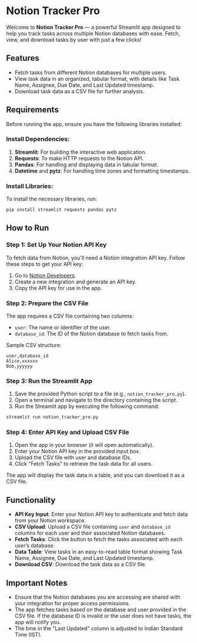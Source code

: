 
# Notion Tracker Pro

Welcome to **Notion Tracker Pro** — a powerful Streamlit app designed to help you track tasks across multiple Notion databases with ease. Fetch, view, and download tasks by user with just a few clicks!

## Features

- Fetch tasks from different Notion databases for multiple users.
- View task data in an organized, tabular format, with details like Task Name, Assignee, Due Date, and Last Updated timestamp.
- Download task data as a CSV file for further analysis.

## Requirements

Before running the app, ensure you have the following libraries installed:

### Install Dependencies:

1. **Streamlit**: For building the interactive web application.
2. **Requests**: To make HTTP requests to the Notion API.
3. **Pandas**: For handling and displaying data in tabular format.
4. **Datetime** and **pytz**: For handling time zones and formatting timestamps.

### Install Libraries:

To install the necessary libraries, run:

```bash
pip install streamlit requests pandas pytz
````

## How to Run

### Step 1: Set Up Your Notion API Key

To fetch data from Notion, you'll need a Notion integration API key. Follow these steps to get your API key:

1. Go to [Notion Developers](https://www.notion.so/my-integrations).
2. Create a new integration and generate an API key.
3. Copy the API key for use in the app.

### Step 2: Prepare the CSV File

The app requires a CSV file containing two columns:

* `user`: The name or identifier of the user.
* `database_id`: The ID of the Notion database to fetch tasks from.

Sample CSV structure:

```
user,database_id
Alice,xxxxxx
Bob,yyyyyy
```

### Step 3: Run the Streamlit App

1. Save the provided Python script to a file (e.g., `notion_tracker_pro.py`).
2. Open a terminal and navigate to the directory containing the script.
3. Run the Streamlit app by executing the following command:

```bash
streamlit run notion_tracker_pro.py
```

### Step 4: Enter API Key and Upload CSV File

1. Open the app in your browser (it will open automatically).
2. Enter your Notion API key in the provided input box.
3. Upload the CSV file with user and database IDs.
4. Click "Fetch Tasks" to retrieve the task data for all users.

The app will display the task data in a table, and you can download it as a CSV file.

## Functionality

* **API Key Input**: Enter your Notion API key to authenticate and fetch data from your Notion workspace.
* **CSV Upload**: Upload a CSV file containing `user` and `database_id` columns for each user and their associated Notion databases.
* **Fetch Tasks**: Click the button to fetch the tasks associated with each user’s database.
* **Data Table**: View tasks in an easy-to-read table format showing Task Name, Assignee, Due Date, and Last Updated timestamp.
* **Download CSV**: Download the task data as a CSV file.

## Important Notes

* Ensure that the Notion databases you are accessing are shared with your integration for proper access permissions.
* The app fetches tasks based on the database and user provided in the CSV file. If the database ID is invalid or the user does not have tasks, the app will notify you.
* The time in the "Last Updated" column is adjusted to Indian Standard Time (IST).



